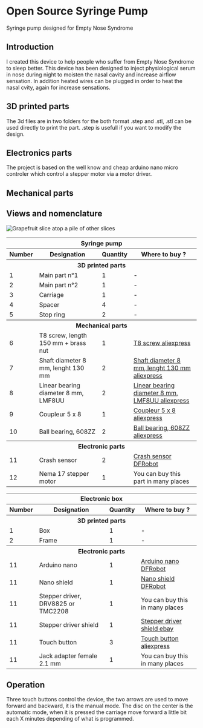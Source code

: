 # Open Source Syringe Pump
Syringe pump designed for Empty Nose Syndrome

<h2>Introduction</H2>
I created this device to help people who suffer from Empty Nose Syndrome to sleep better.
This device has been designed to inject physiological serum in nose during night to moisten the nasal cavity and increase airflow sensation.
In addition heated wires can be plugged in order to heat the nasal cvity, again for increase sensations.

<h2>3D printed parts</h2>
The 3d files are in two folders for the both format .step and .stl, .stl can be used directly to print the part. .step is usefull if you want to modify the design.

<h2>Electronics parts</h2>
The project is based on the well know and cheap arduino nano micro controler which control a stepper motor via a motor driver.

<h2>Mechanical parts</h2>

<h2>Views and nomenclature</h2>

<img src="https://enstips.com/wp-content/uploads/2021/06/injecteur-deau-eclate-2.jpg"
     alt="Grapefruit slice atop a pile of other slices">

<table>
<tr>  
               <th colspan="4">Syringe pump</th>
</tr>                 
<tr>
               <th>Number</th>
               <th>Designation</th>
               <th>Quantity</th>
               <th>Where to buy ?</th>
              
</tr>
<tr>  
               <th colspan="4">3D printed parts</th>
</tr>
<tr>
               <td>1</td>
               <td>Main part n°1</td>
               <td>1</td>
               <td>-</td>
</tr>
<tr>
               <td>2</td>
               <td>Main part n°2</td>
               <td>1</td>
               <td>-</td>
 </tr>
 <tr>
               <td>3</td>
               <td>Carriage</td>
               <td>1</td>
               <td>-</td>
 </tr>
     
 <tr>
               <td>4</td>
               <td>Spacer</td>
               <td>4</td>
               <td>-</td>
 </tr>
 <tr>
               <td>5</td>
               <td>Stop ring</td>
               <td>2</td>
               <td>-</td>
 </tr>
 <tr>  
               <th colspan="4">Mechanical parts</th>
 </tr>
 <tr>
               <td>6</td>
               <td>T8 screw, length 150 mm + brass nut</td>
               <td>1</td>
               <td><a href="https://fr.aliexpress.com/item/32873975375.html?spm=a2g0s.9042311.0.0.27426c37Fw4uFA" target="_blank">T8 screw aliexpress</a></td>
 </tr>
 <tr>
               <td>7</td>
               <td>Shaft diameter 8 mm, lenght 130 mm</td>
               <td>2</td>
               <td><a href="https://fr.aliexpress.com/item/32890228043.html?spm=a2g0s.9042311.0.0.27426c37Fw4uFA" target="_blank">Shaft diameter 8 mm, lenght 130 mm aliexpress</a></td>
 </tr>
 <tr>
               <td>8</td>
               <td>Linear bearing diameter 8 mm, LMF8UU</td>
               <td>2</td>
               <td><a href="https://www.aliexpress.com/item/1005001469719209.html?spm=a2g0s.9042311.0.0.27426c37Fw4uFA" target="_blank">Linear bearing diameter 8 mm, LMF8UU aliexpress</a></td>
 </tr>
<tr>
               <td>9</td>
               <td>Coupleur 5 x 8</td>
               <td>1</td>
               <td><a href="https://www.aliexpress.com/item/32889118117.html?spm=a2g0s.9042311.0.0.27426c37Fw4uFA" target="_blank">Coupleur 5 x 8 aliexpress</a></td>
 </tr>
     
 <tr>
               <td>10</td>
               <td>Ball bearing, 608ZZ</td>
               <td>2</td>
               <td><a href="https://www.aliexpress.com/item/33016277396.html?spm=a2g0s.9042311.0.0.27426c37Fw4uFA" target="_blank">Ball bearing, 608ZZ aliexpress</a></td>
 </tr>
  <tr>  
               <th colspan="4">Electronic parts</th>
 </tr>
 <tr>
               <td>11</td>
               <td>Crash sensor</td>
               <td>2</td>
               <td><a href="https://www.dfrobot.com/product-762.html" target="_blank">Crash sensor DFRobot</a></td>
 </tr>
 <tr>
               <td>12</td>
               <td>Nema 17 stepper motor</td>
               <td>1</td>
               <td>You can buy this part in many places</td>
 </tr>

</table>




<table>
<tr>  
               <th colspan="4">Electronic box</th>
</tr>                 
<tr>
               <th>Number</th>
               <th>Designation</th>
               <th>Quantity</th>
               <th>Where to buy ?</th>
              
</tr>
<tr>  
               <th colspan="4">3D printed parts</th>
</tr>
<tr>
               <td>1</td>
               <td>Box</td>
               <td>1</td>
               <td>-</td>
</tr>
<tr>
               <td>2</td>
               <td>Frame</td>
               <td>1</td>
               <td>-</td>
 </tr>

     


 <tr>  
               <th colspan="4">Electronic parts</th>
 </tr>
 <tr>
               <td>11</td>
               <td>Arduino nano</td>
               <td>1</td>
               <td><a href="https://www.dfrobot.com/product-786.html" target="_blank">Arduino nano DFRobot</a></td>
 </tr>
 <tr>
               <td>11</td>
               <td>Nano shield</td>
               <td>1</td>
               <td><a href="https://www.dfrobot.com/product-68.html" target="_blank">Nano shield DFRobot</a></td>
 </tr>
 <tr>
               <td>11</td>
               <td>Stepper driver, DRV8825 or TMC2208</td>
               <td>1</td>
               <td>You can buy this in many places</td>
 </tr>
 <tr>
               <td>11</td>
               <td>Stepper driver shield</td>
               <td>1</td>
               <td><a href="https://www.ebay.fr/itm/321589920004?hash=item4ae040c104:g:iOAAAOSwfyBbUHDG" target="_blank">Stepper driver shield ebay</a></td>
 </tr>
 <tr>
               <td>11</td>
               <td>Touch button</td>
               <td>3</td>
               <td><a href="https://fr.aliexpress.com/item/32570170116.html?spm=a2g0o.store_pc_groupList.8148356.5.34e0179ajqIRI4" target="_blank">Touch button aliexpress</a></td>
 </tr>
<tr>
               <td>11</td>
               <td>Jack adapter female 2.1 mm</td>
               <td>1</td>
               <td>You can buy this in many places</td>
 </tr>

</table>

<h2>Operation</h2>
Three touch buttons control the device, the two arrows are used to move forward and backward, it is the manual mode.
The disc on the center is the automatic mode, when it is pressed the carriage move forward a little bit each X minutes depending of what is programmed.

